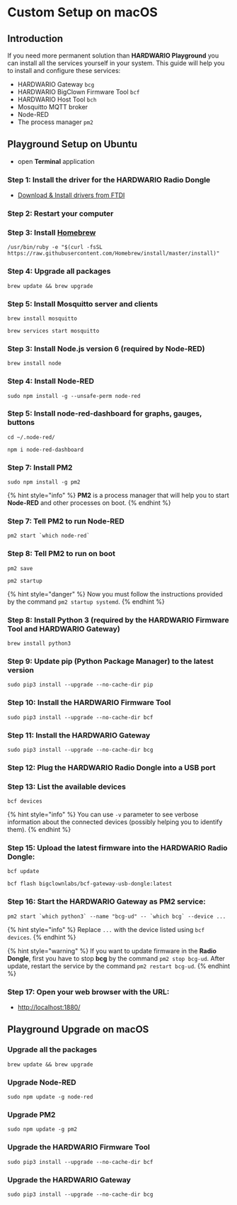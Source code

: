 # Custom Setup on macOS

## Introduction

If you need more permanent solution than **HARDWARIO Playground** you can install all the services yourself in your system. This guide will help you to install and configure these services:

* HARDWARIO Gateway `bcg`
* HARDWARIO BigClown Firmware Tool `bcf`
* HARDWARIO Host Tool `bch`
* Mosquitto MQTT broker
* Node-RED
* The process manager `pm2`

## Playground Setup on Ubuntu

* open **Terminal** application

### **Step 1:**  Install the driver for the HARDWARIO **Radio Dongle**

* [Download & Install drivers from FTDI](http://www.ftdichip.com/Drivers/VCP/MacOSX/FTDIUSBSerialDriver_v2_4_2.dmg)

### Step 2: Restart your computer

### Step 3: Install [Homebrew](https://brew.sh/)

```text
/usr/bin/ruby -e "$(curl -fsSL https://raw.githubusercontent.com/Homebrew/install/master/install)"
```

### **Step 4:** Upgrade all packages

```text
brew update && brew upgrade
```

###  **Step 5:** Install **Mosquitto** server and clients

```text
brew install mosquitto
```

```text
brew services start mosquitto
```

###  **Step 3:** Install **Node.js** version 6 \(required **by** **Node-RED**\)

```text
brew install node
```

###  **Step 4:** Install **Node-RED**

```text
sudo npm install -g --unsafe-perm node-red
```

###  **Step 5:**  Install **node-red-dashboard** for graphs, gauges, buttons

```text
cd ~/.node-red/
```

```text
npm i node-red-dashboard
```

### Step 7: Install PM2

```text
sudo npm install -g pm2
```

{% hint style="info" %}
**PM2** is a process manager that will help you to start **Node-RED** and other processes on boot.
{% endhint %}

### **Step 7:** Tell **PM2** to run **Node-RED**

```text
pm2 start `which node-red`
```

###  **Step 8:** Tell **PM2** to run on boot

```text
pm2 save
```

```text
pm2 startup
```

{% hint style="danger" %}
Now you must follow the instructions provided by the command `pm2 startup systemd`.
{% endhint %}

###  **Step 8:** Install **Python 3** \(required by the HARDWARIO **Firmware Tool** and HARDWARIO **Gateway**\)

```text
brew install python3
```

###  **Step 9:** Update **pip** \(Python Package Manager\) to the latest version

```text
sudo pip3 install --upgrade --no-cache-dir pip
```

###  **Step 10:** Install the HARDWARIO **Firmware Tool**

```text
sudo pip3 install --upgrade --no-cache-dir bcf
```

###  **Step 11:** Install the HARDWARIO **Gateway**

```text
sudo pip3 install --upgrade --no-cache-dir bcg
```

###  **Step 12:** Plug the HARDWARIO **Radio Dongle** into a USB port

###  **Step 13:** List the available devices

```text
bcf devices
```

{% hint style="info" %}
You can use `-v` parameter to see verbose information about the connected devices \(possibly helping you to identify them\).
{% endhint %}

###  Step 15: Upload the latest firmware into the HARDWARIO **Radio Dongle**:

```text
bcf update
```

```text
bcf flash bigclownlabs/bcf-gateway-usb-dongle:latest
```

### Step 16:  Start the HARDWARIO **Gateway** as **PM2** service:

```text
pm2 start `which python3` --name "bcg-ud" -- `which bcg` --device ...
```

{% hint style="info" %}
Replace `...` with the device listed using `bcf devices`.
{% endhint %}

{% hint style="warning" %}
If you want to update firmware in the **Radio Dongle**, first you have to stop **bcg** by the command `pm2 stop bcg-ud`. After update, restart the service by the command `pm2 restart bcg-ud`.
{% endhint %}

### Step 17:  Open your web browser with the URL:

* [http://localhost:1880/](http://localhost:1880/)

## Playground Upgrade on macOS

###  Upgrade all the packages

```text
brew update && brew upgrade
```

###  Upgrade **Node-RED**

```text
sudo npm update -g node-red
```

###  Upgrade **PM2**

```text
sudo npm update -g pm2
```

###  Upgrade the HARDWARIO **Firmware Tool**

```text
sudo pip3 install --upgrade --no-cache-dir bcf
```

###  Upgrade the HARDWARIO **Gateway**

```text
sudo pip3 install --upgrade --no-cache-dir bcg
```

